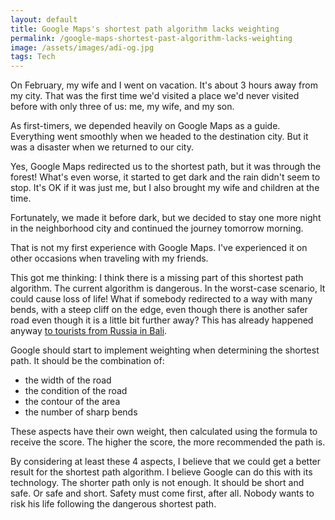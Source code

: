 ```yaml
---
layout: default
title: Google Maps's shortest path algorithm lacks weighting
permalink: /google-maps-shortest-past-algorithm-lacks-weighting
image: /assets/images/adi-og.jpg
tags: Tech
---
```


On February, my wife and I went on vacation. It's about 3 hours away from my city. That was the first time we'd visited a place we'd never visited before with only three of us: me, my wife, and my son.

As first-timers, we depended heavily on Google Maps as a guide. Everything went smoothly when we headed to the destination city. But it was a disaster when we returned to our city.

Yes, Google Maps redirected us to the shortest path, but it was through the forest! What's even worse, it started to get dark and the rain didn't seem to stop. It's OK if it was just me, but I also brought my wife and children at the time.

Fortunately, we made it before dark, but we decided to stay one more night in the neighborhood city and continued the journey tomorrow morning.

That is not my first experience with Google Maps. I've experienced it on other occasions when traveling with my friends.

This got me thinking: I think there is a missing part of this shortest path algorithm. The current algorithm is dangerous. In the worst-case scenario, It could cause loss of life! What if somebody redirected to a way with many bends, with a steep cliff on the edge, even though there is another safer road even though it is a little bit further away? This has already happened anyway [to tourists from Russia in Bali](https://www.cnnindonesia.com/nasional/20230116194854-12-901169/4-wn-rusia-kecelakaan-di-bali-mobil-terjun-ke-jurang-25-meter).

Google should start to implement weighting when determining the shortest path. It should be the combination of:

- the width of the road
- the condition of the road
- the contour of the area
- the number of sharp bends

These aspects have their own weight, then calculated using the formula to receive the score. The higher the score, the more recommended the path is.

By considering at least these 4 aspects, I believe that we could get a better result for the shortest path algorithm. I believe Google can do this with its technology. The shorter path only is not enough. It should be short and safe. Or safe and short. Safety must come first, after all. Nobody wants to risk his life following the dangerous shortest path.

